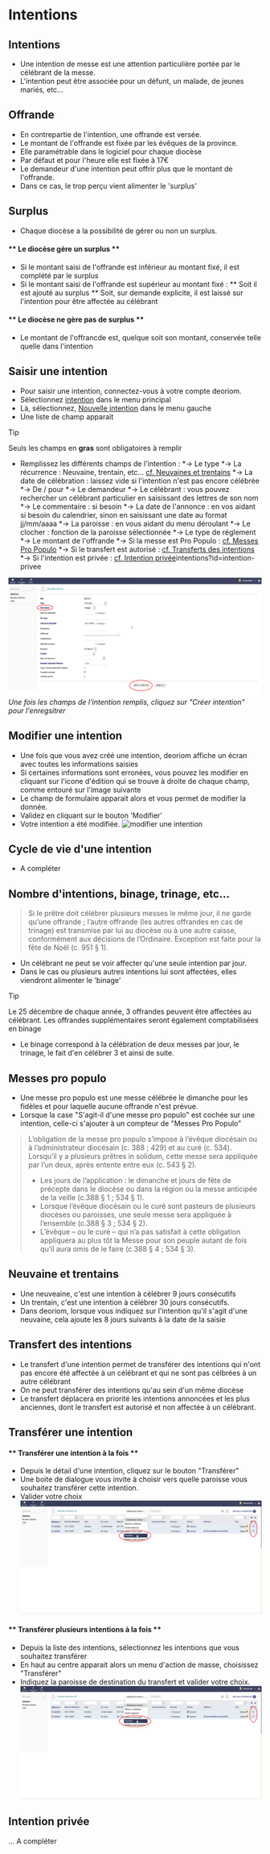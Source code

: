 # Intentions

## Intentions
* Une intention de messe est une attention particulière portée par le célébrant de la messe.
* L'intention peut être associée pour un défunt, un malade, de jeunes mariés, etc...

## Offrande
* En contrepartie de l'intention, une offrande est versée.
* Le montant de l'offrande est fixée par les évêques de la province. 
* Elle paramétrable dans le logiciel pour chaque diocèse
* Par défaut et pour l'heure elle est fixée à 17€
* Le demandeur d'une intention peut offrir plus que le montant de l'offrande.
* Dans ce cas, le trop perçu vient alimenter le 'surplus'

## Surplus
* Chaque diocèse a la possibilité de gérer ou non un surplus.

<!-- tabs:start -->

#### ** Le diocèse gère un surplus **
* Si le montant saisi de l'offrande est inférieur au montant fixé, il est complété par le surplus
* Si le montant saisi de l'offrande est supérieur au montant fixé :
** Soit il est ajouté au surplus
** Soit, sur demande explicite, il est laissé sur l'intention pour être affectée au célébrant

#### ** Le diocèse ne gère pas de surplus  **
* Le montant de l'offrancde est, quelque soit son montant, conservée telle quelle dans l'intention

<!-- tabs:end -->

## Saisir une intention
* Pour saisir une intention, connectez-vous à votre compte deoriom.
* Sélectionnez [intention](https://www.deoriom.fr/intention/index.php) dans le menu principal
* Là, sélectionnez, [Nouvelle intention](https://www.deoriom.fr/intention/card.php?action=create) dans le menu gauche
* Une liste de champ apparait

> [!TIP]
> Seuls les champs en **gras** sont obligatoires à remplir

* Remplissez les différents champs de l'intention :
*→ Le type
*→ La récurrence : Neuvaine, trentain, etc... [cf. Neuvaines et trentains](intentions?id=neuvaine-et-trentains)
*→ La date de célébration : laissez vide si l'intention n'est pas encore célébrée
*→ De / pour
*→ Le demandeur
*→ Le célébrant : vous pouvez rechercher un célébrant particulier en saisissant des lettres de son nom
*→ Le commentaire : si besoin
*→ La date de l'annonce : en vos aidant si besoin du calendrier, sinon en saisissant une date au format jj/mm/aaaa
*→ La paroisse : en vous aidant du menu déroulant
*→ Le clocher : fonction de la paroisse sélectionnée
*→ Le type de réglement
*→ Le montant de l'offrande
*→ Si la messe est Pro Populo : [cf. Messes Pro Populo](intentions?id=messes-pro-populo)
*→ Si le transfert est autorisé : [cf. Transferts des intentions](intentions?id=transfert-des-intentions)
*→ Si l'intention est privée : [cf. Intention privée]()intentions?id=intention-privee

![Saisie d'une intention. Seuls les champs en gras sont obligatoires. Cliquer sur "Créer intention" une fois les champs saisis](_media/saisie_intention.jpg)
*Une fois les champs de l'intention remplis, cliquez sur "Créer intention" pour l'enregsitrer*

## Modifier une intention
* Une fois que vous avez créé une intention, deoriom affiche un écran avec toutes les informations saisies
* Si certaines informations sont erronées, vous pouvez les modifier en cliquant sur l'icone d'édition qui se trouve à droite de chaque champ, comme entouré sur l'image suivante
* Le champ de formulaire apparait alors et vous permet de modifier la donnée.
* Validez en cliquant sur le bouton 'Modifier'
* Votre intention a été modifiée.
![modifier une intention](_media/modifier_intention)

## Cycle de vie d'une intention
* A compléter

## Nombre d'intentions, binage, trinage, etc...
> Si le prêtre doit célébrer plusieurs messes le même jour, il ne garde qu’une offrande ; l’autre offrande (les
> autres offrandes en cas de trinage) est transmise par lui au diocèse ou à une autre caisse, conformément
> aux décisions de l’Ordinaire. Exception est faite pour la fête de Noël (c. 951 § 1).
* Un célébrant ne peut se voir affecter qu'une seule intention par jour.
* Dans le cas ou plusieurs autres intentions lui sont affectées, elles viendront alimenter le 'binage'

> [!TIP]
> Le 25 décembre de chaque année, 3 offrandes peuvent être affectées au célébrant. Les offrandes supplémentaires seront également comptabilisées en binage

* Le binage correspond à la célébration de deux messes par jour, le trinage, le fait d'en célébrer 3 et ainsi de suite.

## Messes pro populo
* Une messe pro populo est une messe célébrée le dimanche pour les fidèles et pour laquelle aucune offrande n'est prévue.
* Lorsque la case "S'agit-il d'une messe pro populo" est cochée sur une intention, celle-ci s'ajouter à un compteur de "Messes Pro Populo"
> L’obligation de la messe pro populo s’impose à l’évêque diocésain ou à l’administrateur diocésain (c. 388 ; 429) et au curé (c. 534). Lorsqu’il y a plusieurs prêtres in solidum, cette messe sera appliquée par l’un deux,
après entente entre eux (c. 543 § 2).
> - Les jours de l’application : le dimanche et jours de fête de précepte dans le diocèse ou dans la région ou la messe anticipée de la veille (c.388 § 1 ; 534 § 1).
> - Lorsque l’évêque diocésain ou le curé sont pasteurs de plusieurs diocèses ou paroisses, une seule
messe sera appliquée à l’ensemble (c.388 § 3 ; 534 § 2). 
> - L’évêque – ou le curé – qui n’a pas satisfait à cette obligation appliquera au plus tôt la Messe pour son peuple autant de fois qu’il aura omis de le faire (c.388 § 4 ; 534 § 3).

## Neuvaine et trentains
* Une neuveaine, c'est une intention à célébrer 9 jours consécutifs
* Un trentain, c'est une intention à célébrer 30 jours consécutifs.
* Dans deoriom, lorsque vous indiquez sur l'intention qu'il s'agit d'une neuvaine, cela ajoute les 8 jours suivants à la date de la saisie

## Transfert des intentions
* Le transfert d'une intention permet de transférer des intentions qui n'ont pas encore été affectée à un célébrant et qui ne sont pas célbrées à un autre célébrant
* On ne peut transférer des intentions qu'au sein d'un même diocèse
* Le transfert déplacera en priorité les intentions annoncées et les plus anciennes, dont le transfert est autorisé et non affectée à un célébrant.

## Transférer une intention
<!-- tabs:start -->

#### ** Transférer une intention à la fois **
* Depuis le détail d'une intention, cliquez sur le bouton "Transférer"
* Une boite de dialogue vous invite à choisir vers quelle paroisse vous souhaitez transférer cette intention.
* Valider votre choix
![transferer intention](_media/transferer_intention_masse.jpg)

#### ** Transférer plusieurs intentions à la fois **
* Depuis la liste des intentions, sélectionnez les intentions que vous souhaitez transférer
* En haut au centre apparait alors un menu d'action de masse, choisissez "Transférer"
* Indiquez la paroisse de destination du transfert et valider votre choix.
![transferer intention masse](_media/transferer_intention_masse.jpg)

<!-- tabs:end -->

## Intention privée
... A compléter
